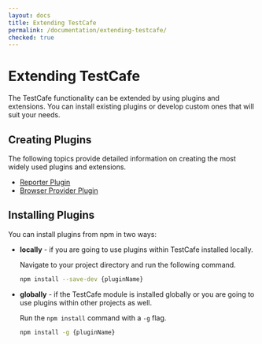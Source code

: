 ```yaml
---
layout: docs
title: Extending TestCafe
permalink: /documentation/extending-testcafe/
checked: true
---
```

# Extending TestCafe

The TestCafe functionality can be extended by using plugins and extensions.
You can install existing plugins or develop custom ones that will suit your needs.

## Creating Plugins

The following topics provide detailed information on creating the most widely used plugins and extensions.

* [Reporter Plugin](reporter-plugin/index.md)
* [Browser Provider Plugin](browser-provider-plugin/index.md)

## Installing Plugins

You can install plugins from npm in two ways:

* **locally** - if you are going to use plugins within TestCafe installed locally.

    Navigate to your project directory and run the following command.

    ```bash
    npm install --save-dev {pluginName}
    ```

* **globally** - if the TestCafe module is installed globally or you are going to use plugins within other projects as well.

    Run the `npm install` command with a `-g` flag.

    ```bash
    npm install -g {pluginName}
    ```
